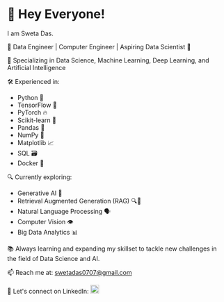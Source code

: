 # 👋 Hey Everyone! <br>

I am Sweta Das. <br>

🌟 Data Engineer | Computer Engineer | Aspiring Data Scientist 🌟 <br>

🔬 Specializing in Data Science, Machine Learning, Deep Learning, and Artificial Intelligence <br>

🛠️ Experienced in:
   - Python 🐍
   - TensorFlow 🧠
   - PyTorch 🔥
   - Scikit-learn 🧪
   - Pandas 🐼
   - NumPy 🧮
   - Matplotlib 📈
   - SQL 🗃️
   - Docker 🐳


🔍 Currently exploring:
   - Generative AI 🎨
   - Retrieval Augmented Generation (RAG) 🔍🔧
   - Natural Language Processing 🗣️
   - Computer Vision 👁️
   - Big Data Analytics 📊

📚 Always learning and expanding my skillset to tackle new challenges in the field of Data Science and AI.

📫 Reach me at: swetadas0707@gmail.com

💼 Let's connect on LinkedIn: 
<a href="https://www.linkedin.com/in/swetadas0707" target="_blank">
  <img src="https://github.com/Sweta-Das/Sweta-Das/assets/73231461/af7cc0be-f372-432b-a986-8ff4d6053492" alt="LinkedIn" style="height: 20px; width: 20px;">
</a>



